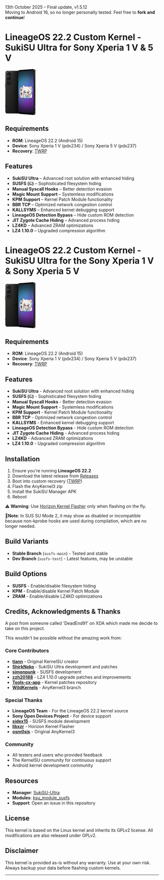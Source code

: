 13th October 2025 – Final update, v1.5.12  
Moving to Android 16, so no longer personally tested. Feel free to **fork and continue**!

# LineageOS 22.2 Custom Kernel - SukiSU Ultra for Sony Xperia 1 V & 5 V

<img src="https://github.com/spacealtctrl/sm8550_SukiSU_SUSFS/blob/main/assets/sonysuki.png" alt="SukiSU Ultra" width="100" height="150"/>

## Requirements

- **ROM**: LineageOS 22.2 (Android 15)  
- **Device**: Sony Xperia 1 V (pdx234) / Sony Xperia 5 V (pdx237)  
- **Recovery**: [TWRP](https://xdaforums.com/t/recovery-unofficial-updated-teamwin-recovery-project-3-7-1-for-xperia-1v-03-20-2024.4662645/)

## Features

- **SukiSU Ultra** – Advanced root solution with enhanced hiding  
- **SUSFS (ඞ)** – Sophisticated filesystem hiding  
- **Manual Syscall Hooks** – Better detection evasion  
- **Magic Mount Support** – Systemless modifications  
- **KPM Support** – Kernel Patch Module functionality  
- **BBR TCP** – Optimized network congestion control  
- **KALLSYMS** – Enhanced kernel debugging support  
- **LineageOS Detection Bypass** – Hide custom ROM detection  
- **JIT Zygote Cache Hiding** – Advanced process hiding  
- **LZ4KD** – Advanced ZRAM optimizations  
- **LZ4 1.10.0** – Upgraded compression algorithm


# LineageOS 22.2 Custom Kernel - SukiSU Ultra for the Sony Xperia 1 V & Sony Xperia 5 V

<img src="https://github.com/spacealtctrl/sm8550_SukiSU_SUSFS/blob/main/assets/sonysuki.png" alt="SukiSU Ultra" width="100" height="150"/>

## Requirements

- **ROM**: LineageOS 22.2 (Android 15)
- **Device**: Sony Xperia 1 V (pdx234) / Sony Xperia 5 V (pdx237)
- **Recovery**: [TWRP](https://xdaforums.com/t/recovery-unofficial-updated-teamwin-recovery-project-3-7-1-for-xperia-1v-03-20-2024.4662645/)

## Features

- **SukiSU Ultra** - Advanced root solution with enhanced hiding
- **SUSFS (ඞ)** - Sophisticated filesystem hiding 
- **Manual Syscall Hooks** - Better detection evasion
- **Magic Mount Support** - Systemless modifications
- **KPM Support** - Kernel Patch Module functionality
- **BBR TCP** - Optimized network congestion control
- **KALLSYMS** - Enhanced kernel debugging support
- **LineageOS Detection Bypass** - Hide custom ROM detection
- **JIT Zygote Cache Hiding** - Advanced process hiding
- **LZ4KD** - Advanced ZRAM optimizations
- **LZ4 1.10.0** - Upgraded compression algorithm

## Installation

1. Ensure you're running **LineageOS 22.2**
2. Download the latest release from [Releases](../../releases)
3. Boot into custom recovery ([TWRP](https://xdaforums.com/t/recovery-unofficial-updated-teamwin-recovery-project-3-7-1-for-xperia-1v-03-20-2024.4662645/))
4. Flash the AnyKernel3 zip
5. Install the SukiSU Manager APK
6. Reboot

⚠️ **Warning**: Use [Horizon Kernel Flasher](https://github.com/libxzr/HorizonKernelFlasher) only when flashing on the fly.

📃**Note**: In SUS SU Mode 2, it may show as disabled or incompatible because non-kprobe hooks are used during compilation, which are no longer needed.

## Build Variants

- **Stable Branch** (`susfs-main`) - Tested and stable
- **Dev Branch** (`susfs-test`) - Latest features, may be unstable

## Build Options

- **SUSFS** - Enable/disable filesystem hiding
- **KPM** - Enable/disable Kernel Patch Module
- **ZRAM** - Enable/disable LZ4KD optimizations

## Credits, Acknowledgments & Thanks

A post from someone called 'DeadEnd91' on XDA which made me
decide to take on this project.

This wouldn't be possible without the amazing work from:

### Core Contributors
- **[tiann](https://github.com/tiann)** - Original KernelSU creator
- **[ShirkNeko](https://github.com/ShirkNeko)** - SukiSU Ultra development and patches
- **[simonpunk](https://gitlab.com/simonpunk)** - SUSFS development
- **[zzh20188](https://github.com/zzh20188)** - LZ4 1.10.0 upgrade patches and improvements
- **[Tools-cx-app](https://github.com/Tools-cx-app)** - Kernel patches repository
- **[WildKernels](https://github.com/WildKernels/AnyKernel3)** - AnyKernel3 branch

### Special Thanks
- **LineageOS Team** - For the LineageOS 22.2 kernel source
- **Sony Open Devices Project** - For device support
- **[sidex15](https://github.com/sidex15)** - SUSFS module development
- **[libxzr](https://github.com/libxzr)** - Horizon Kernel Flasher
- **[osm0sis](https://github.com/osm0sis)** - Original AnyKernel3

### Community
- All testers and users who provided feedback
- The KernelSU community for continuous support
- Android kernel development community

## Resources

- **Manager**: [SukiSU-Ultra](https://github.com/SukiSU-Ultra/SukiSU-Ultra)
- **Modules**: [ksu_module_susfs](https://github.com/sidex15/ksu_module_susfs)
- **Support**: Open an issue in this repository

## License

This kernel is based on the Linux kernel and inherits its GPLv2 license. All modifications are also released under GPLv2.

## Disclaimer

This kernel is provided as-is without any warranty. Use at your own risk. Always backup your data before flashing custom kernels.

---
